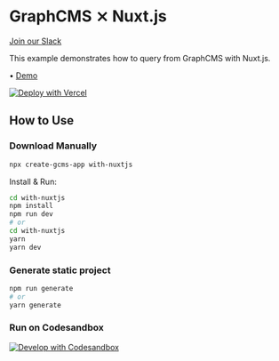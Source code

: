 # GraphCMS ⨯ Nuxt.js

[Join our Slack](https://slack.graphcms.com)

This example demonstrates how to query from GraphCMS with Nuxt.js.

• [Demo](https://graphcms-with.nuxtjs.now.sh)

[![Deploy with Vercel](https://vercel.com/button)](https://vercel.com/import/project?template=https://github.com/GraphCMS/graphcms-examples/tree/master/with-nuxtjs)

## How to Use

### Download Manually

```bash
npx create-gcms-app with-nuxtjs
```

Install & Run:

```bash
cd with-nuxtjs
npm install
npm run dev
# or
cd with-nuxtjs
yarn
yarn dev
```

### Generate static project

```bash
npm run generate
# or
yarn generate
```

### Run on Codesandbox

[![Develop with Codesandbox](https://codesandbox.io/static/img/play-codesandbox.svg)](https://codesandbox.io/s/github/GraphCMS/graphcms-examples/tree/master/with-nuxtjs)
